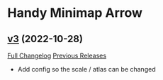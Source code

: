 # Handy Minimap Arrow

## [v3](https://github.com/kemayo/wow-handyminimaparrow/tree/v3) (2022-10-28)
[Full Changelog](https://github.com/kemayo/wow-handyminimaparrow/commits/v3) [Previous Releases](https://github.com/kemayo/wow-handyminimaparrow/releases)

- Add config so the scale / atlas can be changed  
